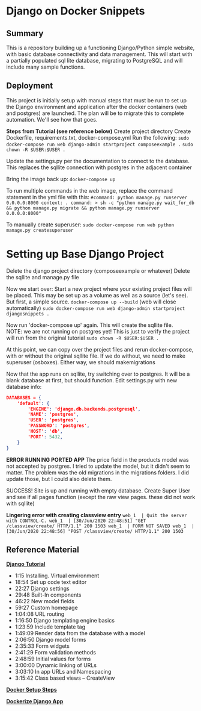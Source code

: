 # Django on Docker Snippets

## Summary

This is a repository building up a functioning Django/Python simple website, with basic database connectivity and data management.  This will start with a partially populated sql lite database, migrating to PostgreSQL and will include many sample functions. 

## Deployment

This project is initially setup with manual steps that must be run to set up the Django environment and application after the docker containers (web and postgres) are launched.  The plan will be to migrate this to complete automation.  We'll see how that goes.

**Steps from Tutorial (see reference below)**
Create project directory
Create Dockerfile, requirements.txt, docker-compose.yml
Run the following: 
`sudo docker-compose run web django-admin startproject composeexample .`
`sudo chown -R $USER:$USER .`

Update the settings.py per the documentation to connect to the database.  This replaces the sqllite connection with postgres in the adjacent container

Bring the image back up:
`docker-compose up`

To run multiple commands in the web image, replace the command statement in the yml file with this:
	`#command: python manage.py runserver 0.0.0.0:8000
    context: .
    command: >
        sh -c "python manage.py wait_for_db &&
               python manage.py migrate &&
               python manage.py runserver 0.0.0.0:8000"`

To manually create superuser:
`sudo docker-compose run web python manage.py createsuperuser`

# Setting up Base Django Project

Delete the django project directory (composeexample or whatever)
Delete the sqllite and manage.py file

Now we start over:
Start a new project where your existing project files will be placed.
This may be set up as a volume as well as a source (let's see).  But first, a simple source.
`docker-compose up --build`   (web will close automatically)
`sudo docker-compose run web django-admin startproject djangosnippets .`

Now run 'docker-compose up' again.  This will create the sqllite file.  
NOTE: we are not running on postgres yet!  This is just to verify the project will run from the original tutorial
`sudo chown -R $USER:$USER .`

At this point, we can copy over the project files and rerun docker-compose, with or without the original sqllite file.  If we do without, we need to make superuser (osboxes).  Either way, we should makemigrations


Now that the app runs on sqllite, try switching over to postgres.  It will be a blank database at first, but should function.
Edit settings.py with new database info: 

``` json
DATABASES = {
    'default': {
        'ENGINE': 'django.db.backends.postgresql',
        'NAME': 'postgres',
        'USER': 'postgres',
        'PASSWORD': 'postgres',
        'HOST': 'db',
        'PORT': 5432,
    }
}
```

**ERROR RUNNING PORTED APP**
The price field in the products model was not accepted by postgres.  I tried to update the model, but it didn't seem to matter.  The problem was the old migrations in the migrations folders.  I did update those, but I could also delete them.


SUCCESS!
Site is up and running with empty database.
Create Super User and see if all pages function (except the raw view pages.  these did not work with sqllite)

**Lingering error with creating classview entry**
`web_1  | Quit the server with CONTROL-C.
web_1  | [30/Jun/2020 22:48:51] "GET /classview/create/ HTTP/1.1" 200 1503
web_1  | FORM NOT SAVED
web_1  | [30/Jun/2020 22:48:56] "POST /classview/create/ HTTP/1.1" 200 1503`


## Reference Material

**[Django Tutorial](https://www.youtube.com/watch?v=F5mRW0jo-U4)**

- 1:15 Installing. Virtual environment
- 18:54 Set up code text editor
- 22:27 Django settings
- 29:48 Built-In components
- 46:22 New model fields
- 59:27 Custom homepage
- 1:04:08 URL routing
- 1:16:50 Django templating engine basics
- 1:23:59 Include template tag
- 1:49:09 Render data from the database with a model
- 2:06:50 Django model forms
- 2:35:33 Form widgets
- 2:41:29 Form validation methods
- 2:48:59 Initial values for forms
- 3:00:00 Dynamic linking of URLs
- 3:03:10 In app URLs and Namespacing
- 3:15:42 Class based views – CreateView

**[Docker Setup Steps](https://docs.docker.com/compose/django/)**

**[Dockerize Django App](https://www.youtube.com/watch?v=90LCcim-wHQ)**

